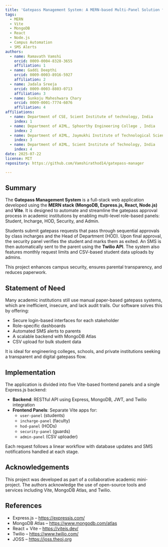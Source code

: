 ```yaml
---
title: 'Gatepass Management System: A MERN-based Multi-Panel Solution for Campus Access Control'
tags:
  - MERN
  - Vite
  - MongoDB
  - React
  - Node.js
  - Campus Automation
  - SMS Alerts
authors:
  - name: Ramavath Vamshi
    orcid: 0009-0004-8328-3655
    affiliation: 1
  - name: Gaddi Deepthi
    orcid: 0009-0003-8916-5927
    affiliation: 2
  - name: Jadala Sreeja
    orcid: 0009-0003-8803-0713
    affiliation: 3
  - name: Sunkoju Maheshwara Chary
    orcid: 0009-0001-7774-6076
    affiliation: 4
affiliations:
  - name: Department of CSE, Scient Institute of technology, India
    index: 1
  - name: Department of AIML, Sphoorthy Engineering College , India
    index: 2
  - name: Department of AIML, Jaymukhi Institute of Technological Sciences, India
    index: 3
  - name: Department of AIML, Scient Institute of Technology, India
    index: 4
date: 2025-07-22
license: MIT
repository: https://github.com/Vamshirathod14/gatepass-manager

---
```


## Summary

The **Gatepass Management System** is a full-stack web application developed using the **MERN stack (MongoDB, Express.js, React, Node.js)** and **Vite**. It is designed to automate and streamline the gatepass approval process in academic institutions by enabling multi-level role-based panels: Student, Incharge, HOD, Security, and Admin.

Students submit gatepass requests that pass through sequential approvals by class incharges and the Head of Department (HOD). Upon final approval, the security panel verifies the student and marks them as exited. An SMS is then automatically sent to the parent using the **Twilio API**. The system also features monthly request limits and CSV-based student data uploads by admins.

This project enhances campus security, ensures parental transparency, and reduces paperwork.

## Statement of Need

Many academic institutions still use manual paper-based gatepass systems, which are inefficient, insecure, and lack audit trails. Our software solves this by offering:

- Secure login-based interfaces for each stakeholder
- Role-specific dashboards
- Automated SMS alerts to parents
- A scalable backend with MongoDB Atlas
- CSV upload for bulk student data

It is ideal for engineering colleges, schools, and private institutions seeking a transparent and digital gatepass flow.

## Implementation

The application is divided into five Vite-based frontend panels and a single Express.js backend:

- **Backend**: RESTful API using Express, MongoDB, JWT, and Twilio integration
- **Frontend Panels**: Separate Vite apps for:
  - `user-panel` (students)
  - `incharge-panel` (faculty)
  - `hod-panel` (HODs)
  - `security-panel` (guards)
  - `admin-panel` (CSV uploader)

Each request follows a linear workflow with database updates and SMS notifications handled at each stage.

## Acknowledgements

This project was developed as part of a collaborative academic mini-project. The authors acknowledge the use of open-source tools and services including Vite, MongoDB Atlas, and Twilio.

## References

- Express.js – https://expressjs.com/
- MongoDB Atlas – https://www.mongodb.com/atlas
- React + Vite – https://vitejs.dev/
- Twilio – https://www.twilio.com/
- JOSS – https://joss.theoj.org
